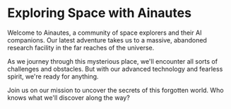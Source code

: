 <!--font:Poppins-->

# Exploring Space with Ainautes

Welcome to Ainautes, a community of space explorers and their AI companions. Our latest adventure takes us to a massive, abandoned research facility in the far reaches of the universe.

As we journey through this mysterious place, we'll encounter all sorts of challenges and obstacles. But with our advanced technology and fearless spirit, we're ready for anything.

Join us on our mission to uncover the secrets of this forgotten world. Who knows what we'll discover along the way?

<!--

Write me markdown content of website with wallpaper:

"A group of Ainautes and their AI companions exploring a massive, abandoned research facility in the depths of space."

The header of the page should not be copy of the text but rather a real content of the website which is using this wallpaper.


---


# Ainautes: Exploring the Depths of Space

Welcome to Ainautes, a community of space explorers and their AI companions. Our latest adventure takes us to a massive, abandoned research facility in the far reaches of the universe.

As we journey through this mysterious place, we'll encounter all sorts of challenges and obstacles. But with our advanced technology and fearless spirit, we're ready for anything.

Join us on our mission to uncover the secrets of this forgotten world. Who knows what we'll discover along the way?


---


Write me a Google font which is best fitting for the website.

Pick from the list:
- Raleway
- Montserrat
- Poppins
- Cinzel Decorative
- Cabin
- Creepster
- Cormorant Garamond
- Cinzel
- IBM Plex Sans
- Orbitron
- Barlow Condensed
- Roboto
- Lato
- Lobster
- Futura
- Inter
- Exo 2
- Alegreya
- Open Sans
- Playfair Display
- Great Vibes
- Dancing Script


Write just the font name nothing else.


---


Poppins

-->

